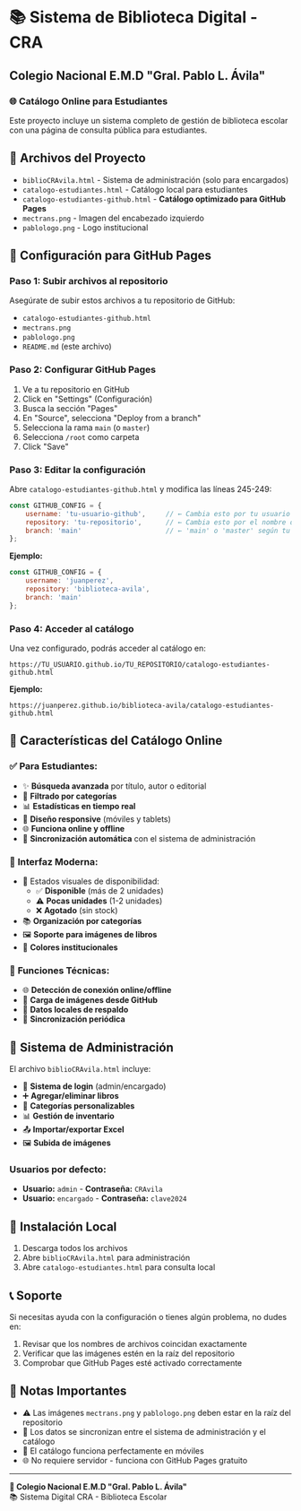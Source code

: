 # 📚 Sistema de Biblioteca Digital - CRA
## Colegio Nacional E.M.D "Gral. Pablo L. Ávila"

### 🌐 Catálogo Online para Estudiantes

Este proyecto incluye un sistema completo de gestión de biblioteca escolar con una página de consulta pública para estudiantes.

## 📁 Archivos del Proyecto

- `biblioCRAvila.html` - Sistema de administración (solo para encargados)
- `catalogo-estudiantes.html` - Catálogo local para estudiantes
- `catalogo-estudiantes-github.html` - **Catálogo optimizado para GitHub Pages**
- `mectrans.png` - Imagen del encabezado izquierdo
- `pablologo.png` - Logo institucional

## 🚀 Configuración para GitHub Pages

### Paso 1: Subir archivos al repositorio
Asegúrate de subir estos archivos a tu repositorio de GitHub:
- `catalogo-estudiantes-github.html`
- `mectrans.png`
- `pablologo.png`
- `README.md` (este archivo)

### Paso 2: Configurar GitHub Pages
1. Ve a tu repositorio en GitHub
2. Click en "Settings" (Configuración)
3. Busca la sección "Pages" 
4. En "Source", selecciona "Deploy from a branch"
5. Selecciona la rama `main` (o `master`)
6. Selecciona `/root` como carpeta
7. Click "Save"

### Paso 3: Editar la configuración
Abre `catalogo-estudiantes-github.html` y modifica las líneas 245-249:

```javascript
const GITHUB_CONFIG = {
    username: 'tu-usuario-github',     // ← Cambia esto por tu usuario
    repository: 'tu-repositorio',      // ← Cambia esto por el nombre de tu repo
    branch: 'main'                     // ← 'main' o 'master' según tu rama
};
```

**Ejemplo:**
```javascript
const GITHUB_CONFIG = {
    username: 'juanperez',
    repository: 'biblioteca-avila',
    branch: 'main'
};
```

### Paso 4: Acceder al catálogo
Una vez configurado, podrás acceder al catálogo en:
```
https://TU_USUARIO.github.io/TU_REPOSITORIO/catalogo-estudiantes-github.html
```

**Ejemplo:**
```
https://juanperez.github.io/biblioteca-avila/catalogo-estudiantes-github.html
```

## 📱 Características del Catálogo Online

### ✅ **Para Estudiantes:**
- ✨ **Búsqueda avanzada** por título, autor o editorial
- 📂 **Filtrado por categorías**
- 📊 **Estadísticas en tiempo real**
- 📱 **Diseño responsive** (móviles y tablets)
- 🌐 **Funciona online y offline**
- 🔄 **Sincronización automática** con el sistema de administración

### 🎨 **Interfaz Moderna:**
- 🎯 Estados visuales de disponibilidad:
  - ✅ **Disponible** (más de 2 unidades)
  - ⚠️ **Pocas unidades** (1-2 unidades)  
  - ❌ **Agotado** (sin stock)
- 📚 **Organización por categorías**
- 🖼️ **Soporte para imágenes de libros**
- 🎨 **Colores institucionales**

### 🔧 **Funciones Técnicas:**
- 🌐 **Detección de conexión online/offline**
- 📡 **Carga de imágenes desde GitHub**
- 💾 **Datos locales de respaldo**
- 🔄 **Sincronización periódica**

## 🔐 Sistema de Administración

El archivo `biblioCRAvila.html` incluye:
- 🔑 **Sistema de login** (admin/encargado)
- ➕ **Agregar/eliminar libros**
- 📂 **Categorías personalizables**
- 📊 **Gestión de inventario**
- 📤 **Importar/exportar Excel**
- 🖼️ **Subida de imágenes**

### Usuarios por defecto:
- **Usuario:** `admin` - **Contraseña:** `CRAvila`
- **Usuario:** `encargado` - **Contraseña:** `clave2024`

## 🔧 Instalación Local

1. Descarga todos los archivos
2. Abre `biblioCRAvila.html` para administración
3. Abre `catalogo-estudiantes.html` para consulta local

## 📞 Soporte

Si necesitas ayuda con la configuración o tienes algún problema, no dudes en:
1. Revisar que los nombres de archivos coincidan exactamente
2. Verificar que las imágenes estén en la raíz del repositorio
3. Comprobar que GitHub Pages esté activado correctamente

## 📝 Notas Importantes

- ⚠️ Las imágenes `mectrans.png` y `pablologo.png` deben estar en la raíz del repositorio
- 🔄 Los datos se sincronizan entre el sistema de administración y el catálogo
- 📱 El catálogo funciona perfectamente en móviles
- 🌐 No requiere servidor - funciona con GitHub Pages gratuito

---

**🏫 Colegio Nacional E.M.D "Gral. Pablo L. Ávila"**  
📚 Sistema Digital CRA - Biblioteca Escolar
